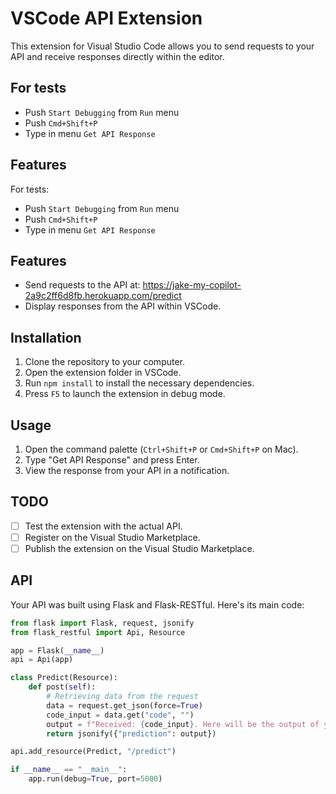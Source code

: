 # VSCode API Extension

This extension for Visual Studio Code allows you to send requests to your API and receive responses directly within the editor.

## For tests
 
- Push `Start Debugging` from `Run` menu  
- Push `Cmd+Shift+P` 
- Type in menu `Get API Response`

## Features
For tests:  
- Push `Start Debugging` from `Run` menu  
- Push `Cmd+Shift+P` 
- Type in menu `Get API Response`

## Features

- Send requests to the API at: https://jake-my-copilot-2a9c2ff6d8fb.herokuapp.com/predict
- Display responses from the API within VSCode.

## Installation

1. Clone the repository to your computer.
2. Open the extension folder in VSCode.
3. Run `npm install` to install the necessary dependencies.
4. Press `F5` to launch the extension in debug mode.

## Usage

1. Open the command palette (`Ctrl+Shift+P` or `Cmd+Shift+P` on Mac).
2. Type "Get API Response" and press Enter.
3. View the response from your API in a notification.

## TODO

- [ ] Test the extension with the actual API.
- [ ] Register on the Visual Studio Marketplace.
- [ ] Publish the extension on the Visual Studio Marketplace.

## API

Your API was built using Flask and Flask-RESTful. Here's its main code:

```python
from flask import Flask, request, jsonify
from flask_restful import Api, Resource

app = Flask(__name__)
api = Api(app)

class Predict(Resource):
    def post(self):
        # Retrieving data from the request
        data = request.get_json(force=True)
        code_input = data.get("code", "")
        output = f"Received: {code_input}. Here will be the output of your model based on the input data."
        return jsonify({"prediction": output})

api.add_resource(Predict, "/predict")

if __name__ == "__main__":
    app.run(debug=True, port=5000)
